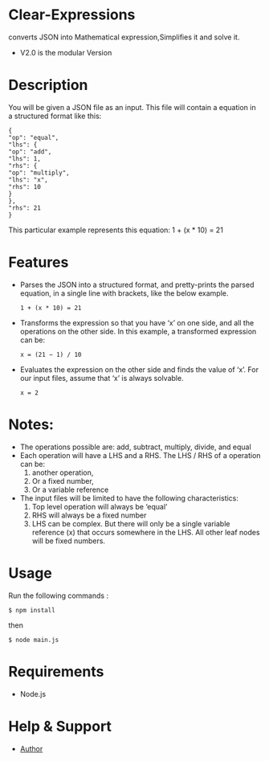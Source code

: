 # Clear-Expressions
converts JSON  into Mathematical expression,Simplifies it and solve it.

- V2.0 is the modular Version

# Description
You will be given a JSON file as an input. This file will contain a equation in a structured format
like this:
```
{
"op": "equal",
"lhs": {
"op": "add",
"lhs": 1,
"rhs": {
"op": "multiply",
"lhs": "x",
"rhs": 10
}
},
"rhs": 21
}
```
This particular example represents this equation:
1 + (x * 10) = 21

# Features

* Parses the JSON into a structured format, and pretty-prints the parsed
  equation, in a single line with brackets, like the below example.
  ```
  1 + (x * 10) = 21
  ```
* Transforms the expression so that you have ‘x’ on one side, and all the operations on the
  other side. In this example, a transformed expression can be:
  ```
  x = (21 − 1) / 10
  ```
* Evaluates the expression on the other side and finds the value of ‘x’.
  For our input files, assume that ‘x’ is always solvable.
  ```
  x = 2
  ```

# Notes:
* The operations possible are: add, subtract, multiply, divide, and equal
* Each operation will have a LHS and a RHS. The LHS / RHS of a operation can be:
  1. another operation,
  2. Or a fixed number,
  3. Or a variable reference
* The input files will be limited to have the following characteristics:
  1. Top level operation will always be ‘equal’
  2. RHS will always be a fixed number
  3. LHS can be complex. But there will only be a single variable reference (x) that
     occurs somewhere in the LHS. All other leaf nodes will be fixed numbers.
     
# Usage

Run the following commands :

```
$ npm install
```
then

```
$ node main.js
```
# Requirements

- Node.js

# Help & Support
<ul>
  <li><a href="https://in.linkedin.com/in/itsksaurabh">Author</a></li>
</ul>
